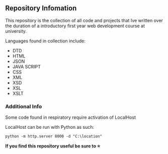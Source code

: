 ## Repository Infomation
This repository is the collection of all code and projects that Ive written over the duration of a introductory first year web development course at university.

Languages found in collection include: 
* DTD
* HTML
* JSON
* JAVA SCRIPT
* CSS
* XML
* XSD
* XSL
* XSLT

### Additional Info 
Some code found in respiratory require activation of LocalHost

LocalHost can be run with Python as such: 
   ~~~~
   python -m http.server 8000 -d "C:\location"
   ~~~~
 
 

<b>If you find this repository useful be sure to ⭐ </b>
